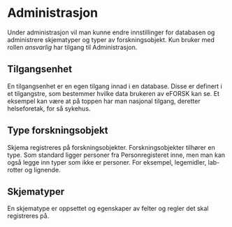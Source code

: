 # Administrasjon

Under administrasjon vil man kunne endre innstillinger for databasen og administrere skjematyper og typer av forskningsobjekt. 
Kun bruker med rollen *ansvarlig* har tilgang til Administrasjon.

## Tilgangsenhet
En tilgangsenhet er en egen tilgang innad i en database. Disse er definert i et tilgangstre, som bestemmer hvilke data brukeren av eFORSK kan se. 
Et eksempel kan være at på toppen har man nasjonal tilgang, deretter helseforetak, for så sykehus.

## Type forskningsobjekt
Skjema registreres på forskningsobjekter. Forskningsobjekter tilhører en type. 
Som standard ligger personer fra Personregisteret inne, men man kan også legge inn typer som ikke er personer. 
For eksempel, legemidler, lab-rotter og lignende.

## Skjematyper
En skjematype er oppsettet og egenskaper av felter og regler det skal registreres på.
